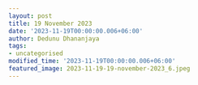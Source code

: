 ```yaml
---
layout: post
title: 19 November 2023
date: '2023-11-19T00:00:00.006+06:00'
author: Dedunu Dhananjaya
tags:
- uncategorised
modified_time: '2023-11-19T00:00:00.006+06:00'
featured_image: 2023-11-19-19-november-2023_6.jpeg
---
```

